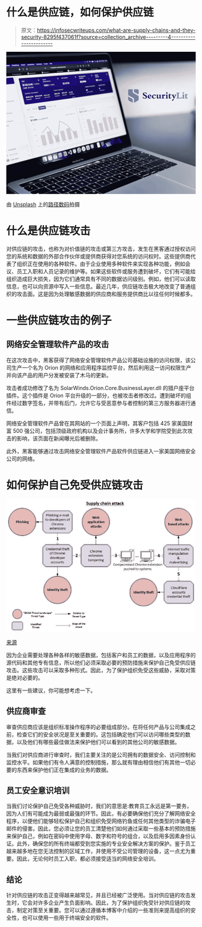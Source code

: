 # 什么是供应链，如何保护供应链

> 原文：<https://infosecwriteups.com/what-are-supply-chains-and-they-security-8295f437061f?source=collection_archive---------4----------------------->

![](img/8998e5955769b5a0bfda5c3617005a54.png)

由 [Unsplash](https://unsplash.com/s/photos/hacking?utm_source=unsplash&utm_medium=referral&utm_content=creditCopyText) 上的[路径数码](https://unsplash.com/@pathdigital?utm_source=unsplash&utm_medium=referral&utm_content=creditCopyText)拍摄

# **什么是供应链攻击**

对供应链的攻击，也称为对价值链的攻击或第三方攻击，发生在黑客通过授权访问您的系统和数据的外部合作伙伴或提供商获得对您系统的访问权时。这些提供商代表了组织正在使用的各种软件。由于企业使用多种软件来实现各种功能，例如会议、员工入职和人员记录的维护等。如果这些软件或服务遭到破坏，它们有可能给组织造成巨大损失，因为它们通常具有不同的数据访问级别。例如，他们可以读取信息，也可以向资源中写入一些信息。最近几年，供应链攻击极大地改变了普通组织的攻击面。这是因为处理敏感数据的供应商和服务提供商比以往任何时候都多。

# **一些供应链攻击的例子**

## **网络安全管理软件产品的攻击**

在这次攻击中，黑客获得了网络安全管理软件产品公司基础设施的访问权限，该公司生产一个名为 Orion 的网络和应用程序监控平台，然后利用这一访问权限生产并向该产品的用户分发被安装了木马的更新。

攻击者成功修改了名为 SolarWinds.Orion.Core.BusinessLayer.dll 的猎户座平台插件。这个插件是 Orion 平台升级的一部分，也被攻击者修改过。遭到破坏的组件经过数字签名，并带有后门，允许它与受恶意参与者控制的第三方服务器进行通信。

网络安全管理软件产品曾在其网站的一个页面上声明，其客户包括 425 家美国财富 500 强公司，包括顶级政府机构以及会计事务所，许多大学和学院受到此次攻击的影响，该页面在新闻曝光后被删除。

此外，黑客能够通过攻击网络安全管理软件产品软件供应链进入一家美国网络安全公司的网络。

# **如何保护自己免受供应链攻击**

![](img/2d40e92a2ffd0065ded0aa7904a4531e.png)

[来源](https://www.enisa.europa.eu/publications/info-notes/supply-chain-attacks)

因为企业需要处理各种各样的敏感数据，包括客户和员工的数据，以及应用程序的源代码和其他专有信息，所以他们必须采取必要的预防措施来保护自己免受供应链攻击。这些攻击可以采取多种形式。因此，为了保护组织免受这些威胁，采取对策是绝对必要的。

这里有一些建议，你可能想考虑一下。

## **供应商审查**

审查供应商应该是组织标准操作程序的必要组成部分。在将任何产品与公司集成之前，检查它们的安全状况是至关重要的。这包括确定他们可以访问哪些类型的数据，以及他们有哪些最佳做法来保护他们可以看到的其他公司的敏感数据。

当我们对供应商进行审查时，我们主要关注的是公司拥有的数据安全、访问控制和监控水平。如果他们有令人满意的控制措施，那么就有理由相信他们有其他一切必要的东西来保护他们正在集成的业务的数据。

## **员工安全意识培训**

当我们讨论保护自己免受各种威胁时，我们的意思是:教育员工永远是第一要务，因为人们有可能成为最弱或最强的环节。因此，有必要确保他们充分了解网络安全程序，以便他们能够轻松保护自己和组织免受网络钓鱼或任何其他类型的诈骗电子邮件的侵害。因此，您必须让您的员工清楚他们如何通过采取一些基本的预防措施来保护自己，例如在密码中使用字母、数字和符号的组合，以及启用多因素身份认证。此外，确保您的所有终端都受到您实施的专业安全解决方案的保护。鉴于员工越来越多地在您无法控制的区域工作，并使用不受公司管理的设备，这一点尤为重要。因此，无论何时员工入职，都必须接受适当的网络安全培训。

## **结论**

针对供应链的攻击正变得越来越常见，并且已经被广泛使用。当对供应链的攻击发生时，它会对许多企业产生负面影响。因此，为了保护组织免受针对供应链的攻击，制定对策至关重要。您可以通过遵循本博客中介绍的一些准则来提高组织的安全性，也可以使用一些用于终端安全的软件。